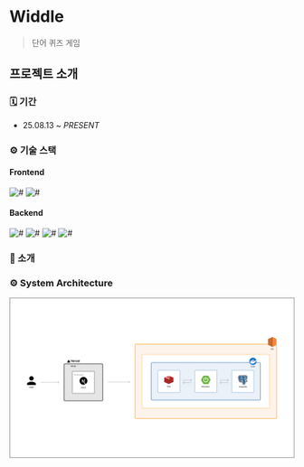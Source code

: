 # Widdle

> 단어 퀴즈 게임

## 프로젝트 소개

### 🗓️ 기간

- 25.08.13 ~ <i>PRESENT</i>

### ⚙️ 기술 스택

#### Frontend

<img src="https://img.shields.io/badge/Next.js-000000?style=flat&logo=nextdotjs&logoColor=white" alt="#"/> <img src="https://img.shields.io/badge/TypeScript-3178C6?style=flat&logo=TypeScript&logoColor=white" alt="#"/>

#### Backend

<img src="https://img.shields.io/badge/Spring Boot-6DB33F?style=flat&logo=SpringBoot&logoColor=white" alt="#"/> <img src="https://img.shields.io/badge/Kotlin-7F52FF?style=flat&logo=kotlin&logoColor=white" alt="#"/> <img src="https://img.shields.io/badge/PostgresSQL-4479A1?style=flat&logo=postgresql&logoColor=white" alt="#"/> <img src="https://img.shields.io/badge/Redis-FF4438?style=flat&logo=redis&logoColor=white" alt="#"/> 

### 📱 소개


### ⚙️ System Architecture

![](./images/architecture.png)